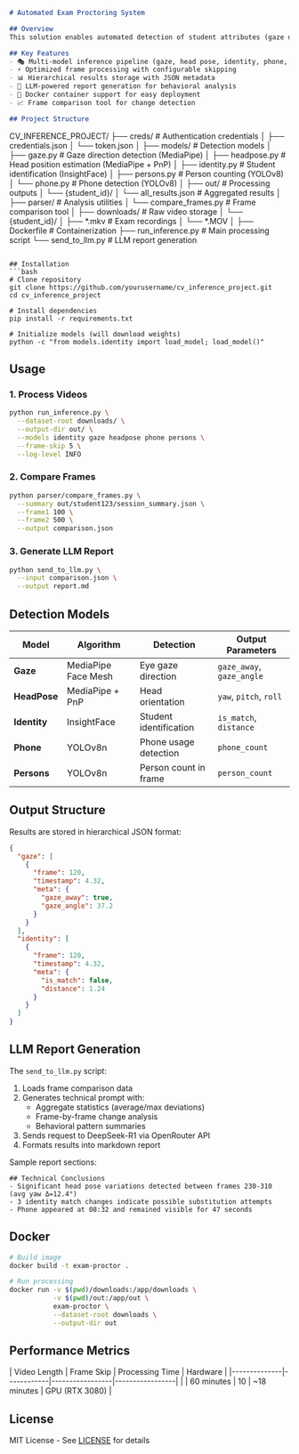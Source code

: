 ﻿```markdown
# Automated Exam Proctoring System

## Overview
This solution enables automated detection of student attributes (gaze direction, head position) and suspicious activities (phone usage, identity changes) during exams, replacing manual proctoring efforts. The system transforms raw videos automatically into concise reports using LLMs. By processing key frames and using efficient models, the solution can monitor large videos in acceptable time. The modular design allows seamless integration of new detection models.

## Key Features
- 🎭 Multi-model inference pipeline (gaze, head pose, identity, phone, persons)
- ⚡ Optimized frame processing with configurable skipping
- 📊 Hierarchical results storage with JSON metadata
- 🤖 LLM-powered report generation for behavioral analysis
- 🐳 Docker container support for easy deployment
- 📈 Frame comparison tool for change detection

## Project Structure
```
CV_INFERENCE_PROJECT/
├── creds/                     # Authentication credentials
│   ├── credentials.json
│   └── token.json
│
├── models/                    # Detection models
│   ├── gaze.py                # Gaze direction detection (MediaPipe)
│   ├── headpose.py            # Head position estimation (MediaPipe + PnP)
│   ├── identity.py            # Student identification (InsightFace)
│   ├── persons.py             # Person counting (YOLOv8)
│   └── phone.py               # Phone detection (YOLOv8)
│
├── out/                       # Processing outputs
│   └── {student_id}/
│       └── all_results.json   # Aggregated results
│
├── parser/                    # Analysis utilities
│   └── compare_frames.py      # Frame comparison tool
│
├── downloads/                 # Raw video storage
│   └── {student_id}/
│       ├── *.mkv              # Exam recordings
│       └── *.MOV
│
├── Dockerfile                 # Containerization
├── run_inference.py           # Main processing script
└── send_to_llm.py             # LLM report generation
```

## Installation
```bash
# Clone repository
git clone https://github.com/yourusername/cv_inference_project.git
cd cv_inference_project

# Install dependencies
pip install -r requirements.txt

# Initialize models (will download weights)
python -c "from models.identity import load_model; load_model()"
```

## Usage

### 1. Process Videos
```bash
python run_inference.py \
  --dataset-root downloads/ \
  --output-dir out/ \
  --models identity gaze headpose phone persons \
  --frame-skip 5 \
  --log-level INFO
```

### 2. Compare Frames
```bash
python parser/compare_frames.py \
  --summary out/student123/session_summary.json \
  --frame1 100 \
  --frame2 500 \
  --output comparison.json
```

### 3. Generate LLM Report
```bash
python send_to_llm.py \
  --input comparison.json \
  --output report.md
```

## Detection Models

| Model       | Algorithm              | Detection                           | Output Parameters              |
|-------------|------------------------|-------------------------------------|--------------------------------|
| **Gaze**    | MediaPipe Face Mesh    | Eye gaze direction                 | `gaze_away`, `gaze_angle`     |
| **HeadPose**| MediaPipe + PnP        | Head orientation                   | `yaw`, `pitch`, `roll`        |
| **Identity**| InsightFace            | Student identification             | `is_match`, `distance`        |
| **Phone**   | YOLOv8n                | Phone usage detection              | `phone_count`                 |
| **Persons** | YOLOv8n                | Person count in frame              | `person_count`                |

## Output Structure
Results are stored in hierarchical JSON format:
```json
{
  "gaze": [
    {
      "frame": 120,
      "timestamp": 4.32,
      "meta": {
        "gaze_away": true,
        "gaze_angle": 37.2
      }
    }
  ],
  "identity": [
    {
      "frame": 120,
      "timestamp": 4.32,
      "meta": {
        "is_match": false,
        "distance": 1.24
      }
    }
  ]
}
```

## LLM Report Generation
The `send_to_llm.py` script:
1. Loads frame comparison data
2. Generates technical prompt with:
   - Aggregate statistics (average/max deviations)
   - Frame-by-frame change analysis
   - Behavioral pattern summaries
3. Sends request to DeepSeek-R1 via OpenRouter API
4. Formats results into markdown report

Sample report sections:
```
## Technical Conclusions
- Significant head pose variations detected between frames 230-310 (avg yaw Δ=12.4°)
- 3 identity match changes indicate possible substitution attempts
- Phone appeared at 08:32 and remained visible for 47 seconds
```

## Docker
```bash
# Build image
docker build -t exam-proctor .

# Run processing
docker run -v $(pwd)/downloads:/app/downloads \
           -v $(pwd)/out:/app/out \
           exam-proctor \
           --dataset-root downloads \
           --output-dir out
```

## Performance Metrics
| Video Length | Frame Skip | Processing Time | Hardware        |
|--------------|------------|-----------------|-----------------|  |
| 60 minutes   | 10         | ~18 minutes     | GPU (RTX 3080)  |

## License
MIT License - See [LICENSE](LICENSE) for details
```
